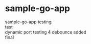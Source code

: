 # sample-go-app
sample-go-app
testing      
test   
dynamic port testing 4
debounce added    
final
